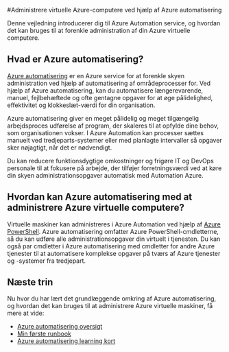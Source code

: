<properties
    pageTitle="Administrere FOS ved hjælp af Azure automatisering | Microsoft Azure"
    description="Få mere at vide om, hvordan Azure Automation service kan bruges til at administrere Azure virtuelle maskiner skaleres til brug."
    services="virtual-machines-windows, automation"
    documentationCenter=""
    authors="jodoglevy"
    manager="timlt"
    editor=""/>

<tags
    ms.service="virtual-machines-windows"
    ms.workload="infrastructure-services"
    ms.tgt_pltfrm="na"
    ms.devlang="na"
    ms.topic="article"
    ms.date="04/19/2016"
    ms.author="jolevy"/>



#<a name="managing-azure-virtual-machines-using-azure-automation"></a>Administrere virtuelle Azure-computere ved hjælp af Azure automatisering

Denne vejledning introducerer dig til Azure Automation service, og hvordan det kan bruges til at forenkle administration af din Azure virtuelle computere.


## <a name="what-is-azure-automation"></a>Hvad er Azure automatisering?

[Azure automatisering](https://azure.microsoft.com/services/automation/) er en Azure service for at forenkle skyen administration ved hjælp af automatisering af områdeprocesser for. Ved hjælp af Azure automatisering, kan du automatisere længerevarende, manuel, fejlbehæftede og ofte gentagne opgaver for at øge pålidelighed, effektivitet og klokkeslæt-værdi for din organisation.

Azure automatisering giver en meget pålidelig og meget tilgængelig arbejdsproces udførelse af program, der skaleres til at opfylde dine behov, som organisationen vokser. I Azure Automation kan processer sættes manuelt ved tredjeparts-systemer eller med planlagte intervaller så opgaver sker nøjagtigt, når det er nødvendigt.

Du kan reducere funktionsdygtige omkostninger og frigøre IT og DevOps personale til at fokusere på arbejde, der tilføjer forretningsværdi ved at køre din skyen administrationsopgaver automatisk med Automation Azure.


## <a name="how-can-azure-automation-help-manage-azure-virtual-machines"></a>Hvordan kan Azure automatisering med at administrere Azure virtuelle computere?

Virtuelle maskiner kan administreres i Azure Automation ved hjælp af [Azure PowerShell](https://msdn.microsoft.com/library/azure/jj156055.aspx). Azure automatisering omfatter Azure PowerShell-cmdletterne, så du kan udføre alle administrationsopgaver din virtuelt i tjenesten. Du kan også par cmdletter i Azure automatisering med cmdletter for andre Azure tjenester til at automatisere komplekse opgaver på tværs af Azure tjenester og -systemer fra tredjepart.


## <a name="next-steps"></a>Næste trin

Nu hvor du har lært det grundlæggende omkring af Azure automatisering, og hvordan det kan bruges til at administrere Azure virtuelle maskiner, få mere at vide:

- [Azure automatisering oversigt](../automation/automation-intro.md)
- [Min første runbook](../automation/automation-first-runbook-graphical.md)
- [Azure automatisering learning kort](https://azure.microsoft.com/documentation/learning-paths/automation/)
